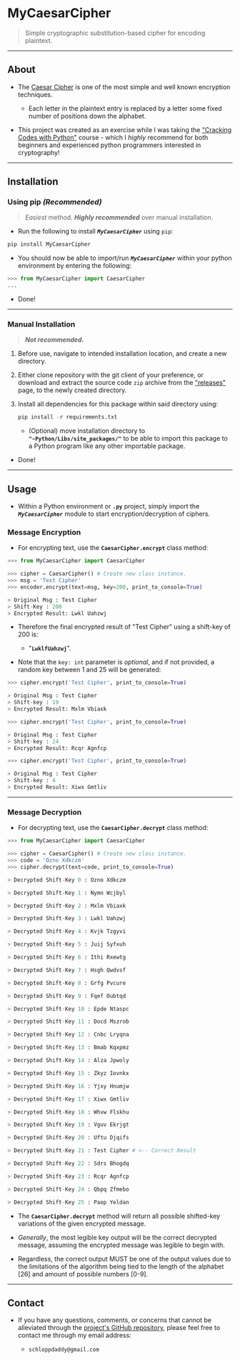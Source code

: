 # MyCaesarCipher

> Simple cryptographic substitution-based cipher for encoding plaintext.

---

## About

- The [Caesar Cipher](https://en.wikipedia.org/wiki/Caesar_cipher) is one of the most simple and well known encryption techniques.

  - Each letter in the plaintext entry is replaced by a letter some fixed number of positions down the alphabet.

- This project was created as an exercise while I was taking the ["Cracking Codes with Python"](https://inventwithpython.com/cracking/) course - which I _highly_ recommend for both beginners and experienced python programmers interested in cryptography!

---

## Installation

### Using pip _(Recommended)_

> _Easiest_ method. _**Highly recommended**_ over manual installation.

- Run the following to install _**`MyCaesarCipher`**_ using `pip`:

```python
pip install MyCaesarCipher
```

- You should now be able to import/run _**`MyCaesarCipher`**_ within your python environment by entering the following:

```python
>>> from MyCaesarCipher import CaesarCipher
...
```

- Done!

---

### Manual Installation

> **_Not recommended._**

1. Before use, navigate to intended installation location, and create a new directory.

2. Either clone repository with the git client of your preference, or download and extract the source code `zip` archive from the ["releases"](https://github.com/schlopp96/MyCaesarCipher/releases) page, to the newly created directory.

3. Install all dependencies for this package within said directory using:

   ```python
   pip install -r requirements.txt
   ```

   - (Optional) move installation directory to **`"~Python/Libs/site_packages/"`** to be able to import this package to a Python program like any other importable package.

- Done!

---

## Usage

- Within a Python environment or **`.py`** project, simply import the _**`MyCaesarCipher`**_ module to start encryption/decryption of ciphers.

### Message Encryption

- For encrypting text, use the **`CaesarCipher.encrypt`** class method:

```python
>>> from MyCaesarCipher import CaesarCipher

>>> cipher = CaesarCipher() # Create new class instance.
>>> msg = 'Test Cipher'
>>> encoder.encrypt(text=msg, key=200, print_to_console=True)

> Original Msg : Test Cipher
> Shift-Key : 200
> Encrypted Result: Lwkl Uahzwj
```

- Therefore the final encrypted result of "Test Cipher" using a shift-key of 200 is:
  - "**`LwklfUahzwj`**".

- Note that the `key: int` parameter is _optional_, and if not provided, a random key between 1 and 25 will be generated:

```python
>>> cipher.encrypt('Test Cipher', print_to_console=True)

> Original Msg : Test Cipher
> Shift-key : 19
> Encrypted Result: Mxlm Vbiaxk

>>> cipher.encrypt('Test Cipher', print_to_console=True)

> Original Msg : Test Cipher
> Shift-key : 24
> Encrypted Result: Rcqr Agnfcp

>>> cipher.encrypt('Test Cipher', print_to_console=True)

> Original Msg : Test Cipher
> Shift-key : 4
> Encrypted Result: Xiwx Gmtliv
```

---

### Message Decryption

- For decrypting text, use the **`CaesarCipher.decrypt`** class method:

```python
>>> from MyCaesarCipher import CaesarCipher

>>> cipher = CaesarCipher() # Create new class instance.
>>> code = 'Ozno Xdkczm'
>>> cipher.decrypt(text=code, print_to_console=True)

> Decrypted Shift-Key 0 : Ozno Xdkczm

> Decrypted Shift-Key 1 : Nymn Wcjbyl

> Decrypted Shift-Key 2 : Mxlm Vbiaxk

> Decrypted Shift-Key 3 : Lwkl Uahzwj

> Decrypted Shift-Key 4 : Kvjk Tzgyvi

> Decrypted Shift-Key 5 : Juij Syfxuh

> Decrypted Shift-Key 6 : Ithi Rxewtg

> Decrypted Shift-Key 7 : Hsgh Qwdvsf

> Decrypted Shift-Key 8 : Grfg Pvcure

> Decrypted Shift-Key 9 : Fqef Oubtqd

> Decrypted Shift-Key 10 : Epde Ntaspc

> Decrypted Shift-Key 11 : Docd Mszrob

> Decrypted Shift-Key 12 : Cnbc Lryqna

> Decrypted Shift-Key 13 : Bmab Kqxpmz

> Decrypted Shift-Key 14 : Alza Jpwoly

> Decrypted Shift-Key 15 : Zkyz Iovnkx

> Decrypted Shift-Key 16 : Yjxy Hnumjw

> Decrypted Shift-Key 17 : Xiwx Gmtliv

> Decrypted Shift-Key 18 : Whvw Flskhu

> Decrypted Shift-Key 19 : Vguv Ekrjgt

> Decrypted Shift-Key 20 : Uftu Djqifs

> Decrypted Shift-Key 21 : Test Cipher # <-- Correct Result

> Decrypted Shift-Key 22 : Sdrs Bhogdq

> Decrypted Shift-Key 23 : Rcqr Agnfcp

> Decrypted Shift-Key 24 : Qbpq Zfmebo

> Decrypted Shift-Key 25 : Paop Yeldan
```

- The **`CaesarCipher.decrypt`** method will return all possible shifted-key variations of the given encrypted message.

- _Generally_, the most legible key output will be the correct decrypted message, assuming the encrypted message was legible to begin with.

- Regardless, the correct output MUST be one of the output values due to the limitations of the algorithm being tied to the length of the alphabet [26] and amount of possible numbers [0-9].

---

## Contact

- If you have any questions, comments, or concerns that cannot be alleviated through the [project's GitHub repository](https://github.com/schlopp96/MyCaesarCipher), please feel free to contact me through my email address:

  - `schloppdaddy@gmail.com`
